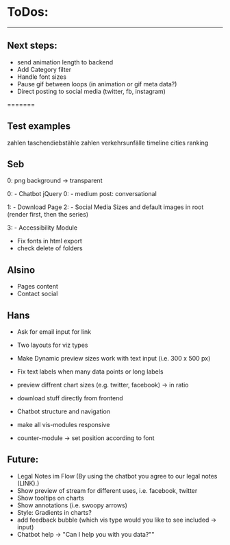 # ToDos:
---

## Next steps:
- send animation length to backend
- Add Category filter
- Handle font sizes
- Pause gif between loops (in animation or gif meta data?)
- Direct posting to social media (twitter, fb, instagram)

=======

## Test examples 
zahlen taschendiebstähle
zahlen verkehrsunfälle
timeline
cities ranking


## Seb
0: png background -> transparent

0: - Chatbot jQuery
0: - medium post: conversational

1: - Download Page
2: - Social Media Sizes and default images in root (render first, then the series)

3: - Accessibility Module

- Fix fonts in html export
- check delete of folders

## Alsino
- Pages content
- Contact social

## Hans
- Ask for email input for link
- Two layouts for viz types
- Make Dynamic preview sizes work with text input (i.e. 300 x 500 px)
- Fix text labels when many data points or long labels
- preview diffrent chart sizes (e.g. twitter, facebook) -> in ratio
- download stuff directly from frontend
- Chatbot structure and navigation

- make all vis-modules responsive
- counter-module -> set position according to font

## Future:
- Legal Notes im Flow (By using the chatbot you agree to our legal notes (LINK).)
- Show preview of stream for different uses, i.e. facebook, twitter 
- Show tooltips on charts
- Show annotations (i.e. swoopy arrows)
- Style: Gradients in charts?
- add feedback bubble (which vis type would you like to see included -> input)
- Chatbot help -> "Can I help you with you data?""
